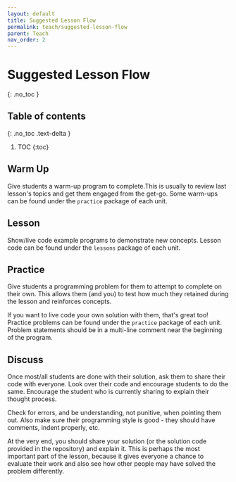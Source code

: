 ```yaml
---
layout: default
title: Suggested Lesson Flow
permalink: teach/suggested-lesson-flow
parent: Teach
nav_order: 2
---
```


<!-- prettier-ignore-start -->

# Suggested Lesson Flow
{: .no_toc }

## Table of contents
{: .no_toc .text-delta }

1. TOC
{:toc}

<!-- prettier-ignore-end -->

## Warm Up

Give students a warm-up program to complete.This is usually to review last
lesson's topics and get them engaged from the get-go. Some warm-ups can be found
under the `practice` package of each unit.

## Lesson

Show/live code example programs to demonstrate new concepts. Lesson code can be
found under the `lessons` package of each unit.

## Practice

Give students a programming problem for them to attempt to complete on their
own. This allows them (and you) to test how much they retained during the lesson
and reinforces concepts.

If you want to live code your own solution with them, that's great too! Practice
problems can be found under the `practice` package of each unit. Problem
statements should be in a multi-line comment near the beginning of the program.

## Discuss

Once most/all students are done with their solution, ask them to share their
code with everyone. Look over their code and encourage students to do the same.
Encourage the student who is currently sharing to explain their thought process.

Check for errors, and be understanding, not punitive, when pointing them out.
Also make sure their programming style is good - they should have comments,
indent properly, etc.

At the very end, you should share your solution (or the solution code provided
in the repository) and explain it. This is perhaps the most important part of
the lesson, because it gives everyone a chance to evaluate their work and also
see how other people may have solved the problem differently.
